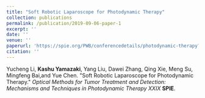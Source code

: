 ```yaml
---
title: "Soft Robotic Laparoscope for Photodynamic Therapy"
collection: publications
permalink: /publication/2019-09-06-paper-1
excerpt: '' 
date: ''
venue: ''
paperurl: 'https://spie.org/PWB/conferencedetails/photodynamic-therapy?SSO=1'
citation: ''
---
```


Yucheng Li, <b>Kashu Yamazaki</b>, Yang Liu, Dawei Zhang, Qing Xie, Meng Su, Mingfeng Bai,and Yue Chen. &quot;Soft Robotic Laparoscope for Photodynamic Therapy.&quot; <i>Optical Methods for Tumor Treatment and Detection: Mechanisms and Techniques in Photodynamic Therapy XXIX</i> <b>SPIE</b>.

